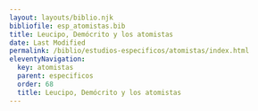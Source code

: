 ```yaml
---
layout: layouts/biblio.njk
bibliofile: esp_atomistas.bib
title: Leucipo, Demócrito y los atomistas
date: Last Modified
permalink: /biblio/estudios-especificos/atomistas/index.html
eleventyNavigation:
  key: atomistas
  parent: especificos
  order: 68
  title: Leucipo, Demócrito y los atomistas
---
```

